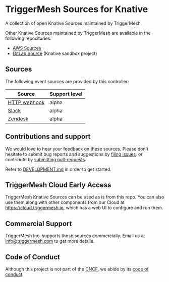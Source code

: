 # TriggerMesh Sources for Knative

A collection of open Knative Sources maintained by TriggerMesh.

Other Knative Sources maintained by TriggerMesh are available in the following repositories:

- [AWS Sources][knsrc-aws]
- [GitLab Source][knsrc-gitlab] (Knative sandbox project)

## Sources

The following event sources are provided by this controller:

| Source                    | Support level |
|---------------------------|---------------|
| [HTTP webhook][docs-http] | alpha         |
| [Slack][docs-slack]       | alpha         |
| [Zendesk][docs-zd]        | alpha         |

## Contributions and support

We would love to hear your feedback on these sources. Please don't hesitate to submit bug reports and suggestions by
[filing issues][gh-issue], or contribute by [submitting pull-requests][gh-pr].

Refer to [DEVELOPMENT.md](./DEVELOPMENT.md) in order to get started.

## TriggerMesh Cloud Early Access

TriggerMesh Knative Sources can be used as is from this repo. You can also use them along with other components from our
Cloud at <https://cloud.triggermesh.io>, which has a web UI to configure and run them.

## Commercial Support

TriggerMesh Inc. supports those sources commercially. Email us at <info@triggermesh.com> to get more details.

## Code of Conduct

Although this project is not part of the [CNCF][cncf], we abide by its [code of conduct][cncf-conduct].

[knsrc-aws]: https://github.com/triggermesh/aws-event-sources
[knsrc-gitlab]: https://github.com/knative-sandbox/eventing-gitlab

[docs-http]: https://docs.triggermesh.io/sources/http/
[docs-slack]: https://docs.triggermesh.io/sources/slack/
[docs-zd]: https://docs.triggermesh.io/sources/zendesk/

[gh-issue]: https://github.com/triggermesh/knative-sources/issues
[gh-pr]: https://github.com/triggermesh/knative-sources/pulls

[cncf]: https://www.cncf.io/
[cncf-conduct]: https://github.com/cncf/foundation/blob/master/code-of-conduct.md

